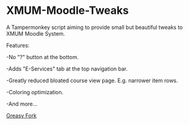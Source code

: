 # XMUM-Moodle-Tweaks
A Tampermonkey script aiming to provide small but beautiful tweaks to XMUM Moodle System.

Features:

-No "?" button at the bottom.

-Adds "E-Services" tab at the top navigation bar.

-Greatly reduced bloated course view page. E.g. narrower item rows.

-Coloring optimization.

-And more...

[Greasy Fork](https://greasyfork.org/zh-CN/scripts/521051-xmum-moodle-tweaks)
